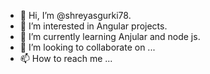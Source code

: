 - 👋 Hi, I’m @shreyasgurki78.
- 👀 I’m interested in Angular projects.
- 🌱 I’m currently learning Anjular and node js.
- 💞️ I’m looking to collaborate on ...
- 📫 How to reach me ...

<!---
shreyasgurki78/shreyasgurki78 is a ✨ special ✨ repository because its `README.md` (this file) appears on your GitHub profile.
You can click the Preview link to take a look at your changes.
--->
